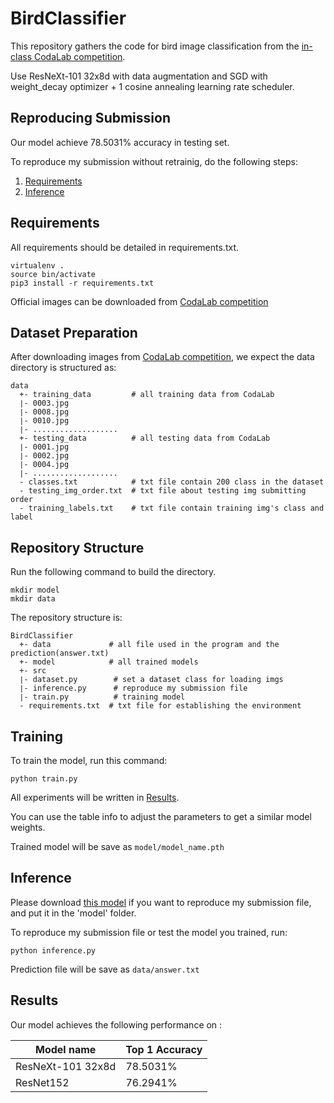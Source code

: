 # BirdClassifier

This repository gathers the code for bird image classification from the [in-class CodaLab competition](https://competitions.codalab.org/competitions/35668?secret_key=09789b13-35ec-4928-ac0f-6c86631dda07).

Use ResNeXt-101 32x8d with data augmentation and SGD with weight_decay optimizer + 1 cosine annealing learning rate scheduler.

## Reproducing Submission
Our model achieve 78.5031% accuracy in testing set.

To reproduce my submission without retrainig, do the following steps:
1. [Requirements](#Requirements)
2. [Inference](#Inference)

## Requirements

All requirements should be detailed in requirements.txt.

```env
virtualenv .
source bin/activate
pip3 install -r requirements.txt
```

Official images can be downloaded from [CodaLab competition](https://competitions.codalab.org/competitions/35668?secret_key=09789b13-35ec-4928-ac0f-6c86631dda07#participate-get_starting_kit)

## Dataset Preparation
After downloading images from [CodaLab competition](https://competitions.codalab.org/competitions/35668?secret_key=09789b13-35ec-4928-ac0f-6c86631dda07#participate-get_starting_kit), we expect the data directory is structured as:
```
data
  +- training_data         # all training data from CodaLab
  ∣- 0003.jpg
  ∣- 0008.jpg
  ∣- 0010.jpg
  ∣- ...................
  +- testing_data          # all testing data from CodaLab
  ∣- 0001.jpg
  ∣- 0002.jpg  
  ∣- 0004.jpg
  ∣- ...................
  - classes.txt            # txt file contain 200 class in the dataset
  - testing_img_order.txt  # txt file about testing img submitting order
  - training_labels.txt    # txt file contain training img's class and label
```

## Repository Structure

Run the following command to build the directory.
```
mkdir model
mkdir data
```

The repository structure is:
```
BirdClassifier
  +- data             # all file used in the program and the prediction(answer.txt)
  +- model            # all trained models
  +- src            
  ∣- dataset.py        # set a dataset class for loading imgs
  ∣- inference.py      # reproduce my submission file
  ∣- train.py          # training model
  - requirements.txt  # txt file for establishing the environment
```

## Training

To train the model, run this command:

```train
python train.py
```

All experiments will be written in [Results](#Results).

You can use the table info to adjust the parameters to get a similar model weights.

Trained model will be save as ```model/model_name.pth```

## Inference

Please download [this model]() if you want to reproduce my submission file, and put it in the 'model' folder.

To reproduce my submission file or test the model you trained, run:

```inference
python inference.py
```

Prediction file will be save as ```data/answer.txt```

## Results

Our model achieves the following performance on :


| Model name          | Top 1 Accuracy  |
| ------------------  |---------------- |
| ResNeXt-101 32x8d   |     78.5031%    |
| ResNet152           |     76.2941%    |
